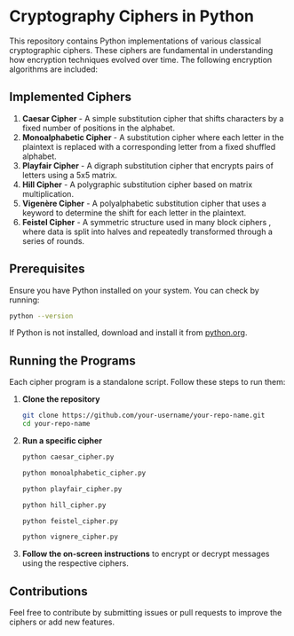 # Cryptography Ciphers in Python

This repository contains Python implementations of various classical cryptographic ciphers. These ciphers are fundamental in understanding how encryption techniques evolved over time. The following encryption algorithms are included:

## Implemented Ciphers

1. **Caesar Cipher** - A simple substitution cipher that shifts characters by a fixed number of positions in the alphabet.
2. **Monoalphabetic Cipher** - A substitution cipher where each letter in the plaintext is replaced with a corresponding letter from a fixed shuffled alphabet.
3. **Playfair Cipher** - A digraph substitution cipher that encrypts pairs of letters using a 5x5 matrix.
4. **Hill Cipher** - A polygraphic substitution cipher based on matrix multiplication.
5. **Vigenère Cipher** - A polyalphabetic substitution cipher that uses a keyword to determine the shift for each letter in the plaintext.
6. **Feistel Cipher** - A symmetric structure used in many block ciphers , where data is split into halves and repeatedly transformed through a series of rounds.

## Prerequisites

Ensure you have Python installed on your system. You can check by running:

```sh
python --version
```

If Python is not installed, download and install it from [python.org](https://www.python.org/downloads/).

## Running the Programs

Each cipher program is a standalone script. Follow these steps to run them:

1. **Clone the repository**

   ```sh
   git clone https://github.com/your-username/your-repo-name.git
   cd your-repo-name
   ```

2. **Run a specific cipher**

   ```sh
   python caesar_cipher.py
   ```

   ```sh
   python monoalphabetic_cipher.py
   ```

   ```sh
   python playfair_cipher.py
   ```

   ```sh
   python hill_cipher.py
   ```
   ```sh
   python feistel_cipher.py
   ```
   ```sh
   python vignere_cipher.py
   ```

3. **Follow the on-screen instructions** to encrypt or decrypt messages using the respective ciphers.

## Contributions

Feel free to contribute by submitting issues or pull requests to improve the ciphers or add new features.

